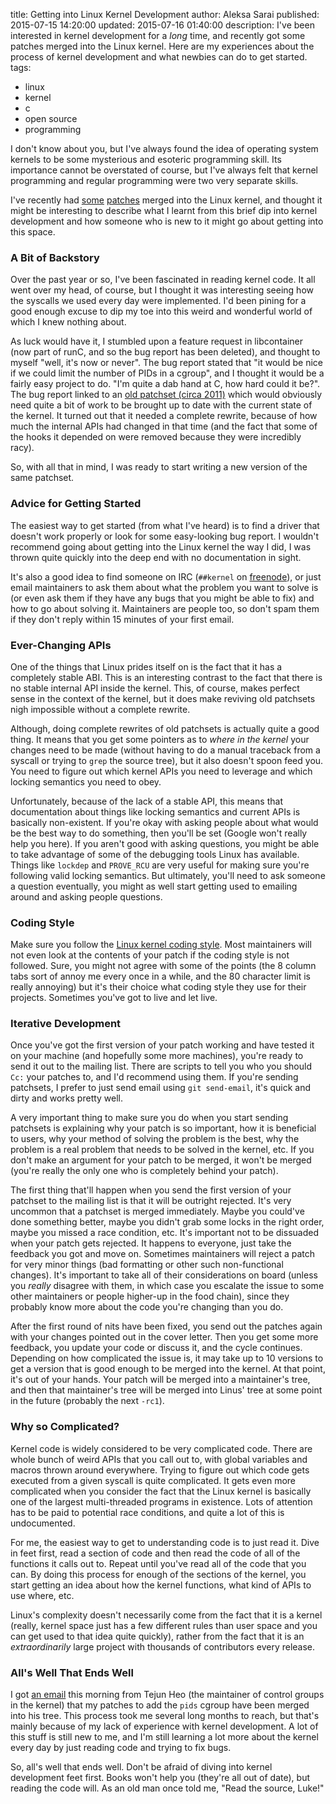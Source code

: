 title: Getting into Linux Kernel Development
author: Aleksa Sarai
published: 2015-07-15 14:20:00
updated: 2015-07-16 01:40:00
description: I've been interested in kernel development for a *long* time, and recently got some patches merged into the Linux kernel. Here are my experiences about the process of kernel development and what newbies can do to get started.
tags:
  - linux
  - kernel
  - c
  - open source
  - programming

I don't know about you, but I've always found the idea of operating system kernels to be some mysterious and esoteric programming skill.
Its importance cannot be overstated of course, but I've always felt that kernel programming and regular programming were two very separate skills.

I've recently had [some][patches-1] [patches][patches-2] merged into the Linux kernel, and thought it might be interesting to describe what I learnt from this brief dip into kernel development and how someone who is new to it might go about getting into this space.

[patches-1]: https://lkml.org/lkml/2015/6/5/857
[patches-2]: https://lkml.org/lkml/2015/6/9/320

### A Bit of Backstory ###
Over the past year or so, I've been fascinated in reading kernel code. It all went over my head, of course, but I thought it was interesting seeing how the syscalls we used every day were implemented.
I'd been pining for a good enough excuse to dip my toe into this weird and wonderful world of which I knew nothing about.

As luck would have it, I stumbled upon a feature request in libcontainer (now part of runC, and so the bug report has been deleted), and thought to myself "well, it's now or never".
The bug report stated that "it would be nice if we could limit the number of PIDs in a cgroup", and I thought it would be a fairly easy project to do.
"I'm quite a dab hand at C, how hard could it be?". The bug report linked to an [old patchset (circa 2011)][rlimit-patchset] which would obviously need quite a bit of work to be brought up to date with the current state of the kernel.
It turned out that it needed a complete rewrite, because of how much the internal APIs had changed in that time (and the fact that some of the hooks it depended on were removed because they were incredibly racy).

So, with all that in mind, I was ready to start writing a new version of the same patchset.

[rlimit-patchset]: https://lkml.org/lkml/2011/6/19/170

### Advice for Getting Started ###
The easiest way to get started (from what I've heard) is to find a driver that doesn't work properly or look for some easy-looking bug report.
I wouldn't recommend going about getting into the Linux kernel the way I did, I was thrown quite quickly into the deep end with no documentation in sight.

It's also a good idea to find someone on IRC (`##kernel` on [freenode][freenode-irc]), or just email maintainers to ask them about what the problem you
want to solve is (or even ask them if they have any bugs that you might be able to fix) and how to go about solving it. Maintainers are people too, so
don't spam them if they don't reply within 15 minutes of your first email.

[freenode-irc]: https://freenode.net/

### Ever-Changing APIs ###
One of the things that Linux prides itself on is the fact that it has a completely stable ABI.
This is an interesting contrast to the fact that there is no stable internal API inside the kernel.
This, of course, makes perfect sense in the context of the kernel, but it does make reviving old patchsets nigh impossible without a complete rewrite.

Although, doing complete rewrites of old patchsets is actually quite a good thing. It means that you get some pointers as to *where in the kernel* your
changes need to be made (without having to do a manual traceback from a syscall or trying to `grep` the source tree), but it also doesn't spoon feed you.
You need to figure out which kernel APIs you need to leverage and which locking semantics you need to obey.

Unfortunately, because of the lack of a stable API, this means that documentation about things like locking semantics and current APIs is basically
non-existent. If you're okay with asking people about what would be the best way to do something, then you'll be set (Google won't really help you here).
If you aren't good with asking questions, you might be able to take advantage of some of the debugging tools Linux has available. Things like `lockdep`
and `PROVE_RCU` are very useful for making sure you're following valid locking semantics. But ultimately, you'll need to ask someone a question eventually,
you might as well start getting used to emailing around and asking people questions.

### Coding Style ###
Make sure you follow the [Linux kernel coding style][coding-style]. Most maintainers will not even look at the contents of your patch if the coding style is not followed.
Sure, you might not agree with some of the points (the 8 column tabs sort of annoy me every once in a while, and the 80 character limit is really annoying) but it's their
choice what coding style they use for their projects. Sometimes you've got to live and let live.

[coding-style]: https://www.kernel.org/doc/Documentation/CodingStyle

### Iterative Development ###
Once you've got the first version of your patch working and have tested it on your machine (and hopefully some more machines), you're ready to send it out to the mailing list.
There are scripts to tell you who you should `Cc:` your patches to, and I'd recommend using them. If you're sending patchsets, I prefer to just send email using `git send-email`,
it's quick and dirty and works pretty well.

A very important thing to make sure you do when you start sending patchsets is explaining why your patch is so important, how it is beneficial to users, why your method of
solving the problem is the best, why the problem is a real problem that needs to be solved in the kernel, etc. If you don't make an argument for your patch to be merged,
it won't be merged (you're really the only one who is completely behind your patch).

The first thing that'll happen when you send the first version of your patchset to the mailing list is that it will be outright rejected. It's very uncommon that a patchset is
merged immediately. Maybe you could've done something better, maybe you didn't grab some locks in the right order, maybe you missed a race condition, etc. It's important not
to be dissuaded when your patch gets rejected. It happens to everyone, just take the feedback you got and move on. Sometimes maintainers will reject a patch for very minor things
(bad formatting or other such non-functional changes). It's important to take all of their considerations on board (unless you *really* disagree with them, in which case you
escalate the issue to some other maintainers or people higher-up in the food chain), since they probably know more about the code you're changing than you do.

After the first round of nits have been fixed, you send out the patches again with your changes pointed out in the cover letter. Then you get some more feedback, you update your
code or discuss it, and the cycle continues. Depending on how complicated the issue is, it may take up to 10 versions to get a version that is good enough to be merged into the
kernel. At that point, it's out of your hands. Your patch will be merged into a maintainer's tree, and then that maintainer's tree will be merged into Linus' tree at some
point in the future (probably the next `-rc1`).

### Why so Complicated? ###
Kernel code is widely considered to be very complicated code. There are whole bunch of weird APIs that you call out to, with global variables and macros thrown around everywhere.
Trying to figure out which code gets executed from a given syscall is quite complicated. It gets even more complicated when you consider the fact that the Linux kernel is basically
one of the largest multi-threaded programs in existence. Lots of attention has to be paid to potential race conditions, and quite a lot of this is undocumented.

For me, the easiest way to get to understanding code is to just read it. Dive in feet first, read a section of code and then read the code of all of the functions it calls out to.
Repeat until you've read all of the code that you can. By doing this process for enough of the sections of the kernel, you start getting an idea about how the kernel functions,
what kind of APIs to use where, etc.

Linux's complexity doesn't necessarily come from the fact that it is a kernel (really, kernel space just has a few different rules than user space and you can get used to that
idea quite quickly), rather from the fact that it is an *extraordinarily* large project with thousands of contributors every release.

### All's Well That Ends Well ###
I got [an email][merged] this morning from Tejun Heo (the maintainer of control groups in the kernel) that my patches to add the `pids` cgroup have been merged into his tree.
This process took me several long months to reach, but that's mainly because of my lack of experience with kernel development. A lot of this stuff is still new to me,
and I'm still learning a lot more about the kernel every day by just reading code and trying to fix bugs.

So, all's well that ends well. Don't be afraid of diving into kernel development feet first. Books won't help you (they're all out of date), but reading the code will. As an
old man once told me, "Read the source, Luke!"

[merged]: https://lkml.org/lkml/2015/7/14/711
